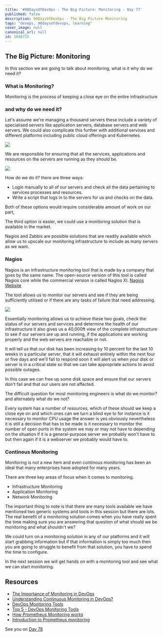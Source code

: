 ```yaml
---
title: '#90DaysOfDevOps - The Big Picture: Monitoring - Day 77'
published: false
description: 90DaysOfDevOps - The Big Picture Monitoring
tags: "devops, 90daysofdevops, learning"
cover_image: null
canonical_url: null
id: 1048715
---
```

## The Big Picture: Monitoring

In this section we are going to talk about monitoring, what is it why do we need it? 

### What is Monitoring? 

Monitoring is the process of keeping a close eye on the entire infrastructure  

### and why do we need it? 

Let's assume we're managing a thousand servers these include a variety of specialised servers like application servers, database servers and web servers. We could also complicate this further with additional services and different platforms including public cloud offerings and Kubernetes. 

![](Images/Day77_Monitoring1.png)

We are responsible for ensuring that all the services, applications and resources on the servers are running as they should be. 

![](Images/Day77_Monitoring2.png)

How do we do it? there are three ways: 

- Login manually to all of our servers and check all the data pertaining to services processes and resources. 
- Write a script that logs in to the servers for us and checks on the data.  

Both of these options would require considerable amount of work on our part, 

The third option is easier, we could use a monitoring solution that is available in the market.  

Nagios and Zabbix are possible solutions that are readily available which allow us to upscale our monitoring infrastructure to include as many servers as we want. 

### Nagios

Nagios is an infrastructure monitoring tool that is made by a company that goes by the same name. The open-source version of this tool is called Nagios core while the commercial version is called Nagios XI. [Nagios Website](https://www.nagios.org/)

The tool allows us to monitor our servers and see if they are being sufficiently utilised or if there are any tasks of failure that need addressing. 

![](Images/Day77_Monitoring3.png)

Essentially monitoring allows us to achieve these two goals, check the status of our servers and services and determine the health of our infrastructure it also gives us a 40,000ft view of the complete infrastructure to see if our servers are up and running, if the applications are working properly and the web servers are reachable or not. 

It will tell us that our disk has been increasing by 10 percent for the last 10 weeks in a particular server, that it will exhaust entirely within the next four or five days and we'll fail to respond soon it will alert us when your disk or server is in a critical state so that we can take appropriate actions to avoid possible outages. 

In this case we can free up some disk space and ensure that our servers don't fail and that our users are not affected. 

The difficult question for most monitoring engineers is what do we monitor? and alternately what do we not? 

Every system has a number of resources, which of these should we keep a close eye on and which ones can we turn a blind eye to for instance is it necessary to monitor CPU usage the answer is yes obviously nevertheless it is still a decision that has to be made is it necessary to monitor the number of open ports in the system we may or may not have to depending on the situation if it is a general-purpose server we probably won't have to but then again if it is a webserver we probably would have to.  

### Continous Monitoring

Monitoring is not a new item and even continous monitoring has been an ideal that many enterprises have adopted for many years. 

There are three key areas of focus when it comes to monitoring. 

- Infrastructure Monitoring
- Application Monitoring 
- Network Monitoring 

The important thing to note is that there are many tools available we have mentioned two generic systems and tools in this session but there are lots. The real benefit of a monitoring solution comes when you have really spent the time making sure you are answering that question of what should we be monitoring and what shouldn't we? 

We could turn on a monitoring solution in any of our platforms and it will start grabbing information but if that information is simply too much then you are going to struggle to benefit from that solution, you have to spend the time to configure. 

In the next session we will get hands on with a monitoring tool and see what we can start monitoring. 

## Resources 

- [The Importance of Monitoring in DevOps](https://www.devopsonline.co.uk/the-importance-of-monitoring-in-devops/)
- [Understanding Continuous Monitoring in DevOps?](https://medium.com/devopscurry/understanding-continuous-monitoring-in-devops-f6695b004e3b) 
- [DevOps Monitoring Tools](https://www.youtube.com/watch?v=Zu53QQuYqJ0) 
- [Top 5 - DevOps Monitoring Tools](https://www.youtube.com/watch?v=4t71iv_9t_4)
- [How Prometheus Monitoring works](https://www.youtube.com/watch?v=h4Sl21AKiDg) 
- [Introduction to Prometheus monitoring](https://www.youtube.com/watch?v=5o37CGlNLr8)

See you on [Day 78](day78.md)
